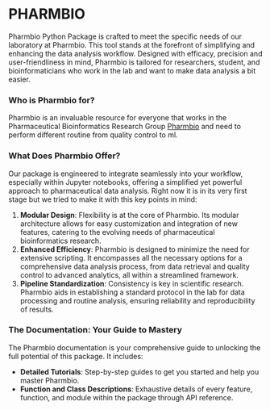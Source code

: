 # PHARMBIO

Pharmbio Python Package is crafted to meet the specific needs of our laboratory at Pharmbio. This tool stands at the forefront of simplifying and enhancing the data analysis workflow. Designed with efficacy, precision and user-friendliness in mind, Pharmbio is tailored for researchers, student, and bioinformaticians who work in the lab and want to make data analysis a bit easier.

### Who is Pharmbio for?
Pharmbio is an invaluable resource for everyone that works in the Pharmaceutical Bioinformatics Research Group [Pharmbio](https://pharmb.io) and need  to perform different routine from quality control to ml.

### What Does Pharmbio Offer?
Our package is engineered to integrate seamlessly into your workflow, especially within Jupyter notebooks, offering a simplified yet powerful approach to pharmaceutical data analysis. Right now it is in its very first stage but we tried to make it with this key points in mind:

1. **Modular Design**: Flexibility is at the core of Pharmbio. Its modular architecture allows for easy customization and integration of new features, catering to the evolving needs of pharmaceutical bioinformatics research.
2. **Enhanced Efficiency**: Pharmbio is designed to minimize the need for extensive scripting. It encompasses all the necessary options for a comprehensive data analysis process, from data retrieval and quality control to advanced analytics, all within a streamlined framework.
3. **Pipeline Standardization**: Consistency is key in scientific research. Pharmbio aids in establishing a standard protocol in the lab for data processing and routine analysis, ensuring reliability and reproducibility of results.

### The Documentation: Your Guide to Mastery
The Pharmbio documentation is your comprehensive guide to unlocking the full potential of this package. It includes:
- **Detailed Tutorials**: Step-by-step guides to get you started and help you master Pharmbio.
- **Function and Class Descriptions**: Exhaustive details of every feature, function, and module within the package through API reference.
